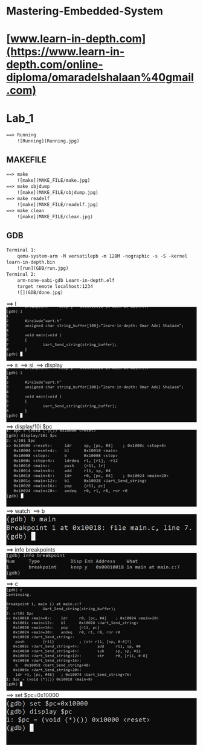 # Mastering-Embedded-System
# [www.learn-in-depth.com](https://www.learn-in-depth.com/online-diploma/omaradelshalaan%40gmail.com)

# Lab_1
	==> Running
		![Running](Running.jpg)
## MAKEFILE
	==> make
		![make](MAKE_FILE/make.jpg)
	==> make objdump
		![make](MAKE_FILE/objdump.jpg)
	==> make readelf
		![make](MAKE_FILE/readelf.jpg)
	==> make clean
		![make](MAKE_FILE/clean.jpg)
    
## GDB
	Terminal 1:
		qemu-system-arm -M versatilepb -m 128M -nographic -s -S -kernel  learn-in-depth.bin
		![run](GDB/run.jpg)
	Terminal 2:
		arm-none-eabi-gdb Learn-in-depth.elf
		target remote localhost:1234
		![](GDB/done.jpg)


==> l
![l](GDB/l.jpg)
==> s
![]()
==> si
![]()
==> display
![](GDB/l.jpg)
==> display/10i $pc 
![](GDB/display.jpg)
==> watch
![]()
==> b
![](GDB/b.jpg)
==> info breakpoints
![info_breakpoint](GDB/info_breakpoint.jpg)
==> c
![c](GDB/c.jpg)
==> set $pc=0x10000
![set_display](GDB/set_display.jpg)